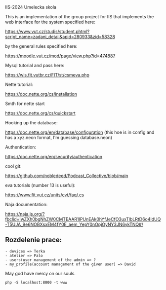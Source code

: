 IIS-2024 Umelecka skola

This is an implementation of the group project for IIS that implements the web interface for the system specified here: 

https://www.vut.cz/studis/student.phtml?script_name=zadani_detail&apid=280933&zid=58328

by the general rules specified here:

https://moodle.vut.cz/mod/page/view.php?id=474887

Mysql tutorial and pass here:

https://wis.fit.vutbr.cz/FIT/st/csmeva.php

Nette tutorial:

https://doc.nette.org/cs/installation

Smth for nette start

https://doc.nette.org/cs/quickstart

Hooking up the database:

https://doc.nette.org/en/database/configuration
(this hoe is in config and has a xyz.neon format, I'm guessing database.neon)

Authentication:

https://doc.nette.org/en/security/authentication

cool git:

https://github.com/nobledeed/Podcast_Collective/blob/main

eva tutorials (number 13 is useful):

https://www.fit.vut.cz/units/cvt/faq/.cs

Naja documentation:

https://naja.js.org/?fbclid=IwZXh0bgNhZW0CMTEAAR1IPUnEAk0hYfJeCfO3uxTlbLRtD6o4IdUQ-T5UJA_9e6NOBXsxEM4fY0E_aem_YepY0nOpjOyNY3JN6ykTNQ#/

## Rozdelenie prace:
    - devices => Terka
    - atelier => Palo
    - users(user management of the admin => ?
    - my_profile(account management of the given user) => David

May god have mercy on our souls.
```
php -S localhost:8000 -t www
```
